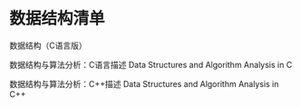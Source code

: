 # 数据结构清单 #

数据结构（C语言版）

数据结构与算法分析：C语言描述
Data Structures and Algorithm Analysis in C

数据结构与算法分析：C++描述
Data Structures and Algorithm Analysis in C++